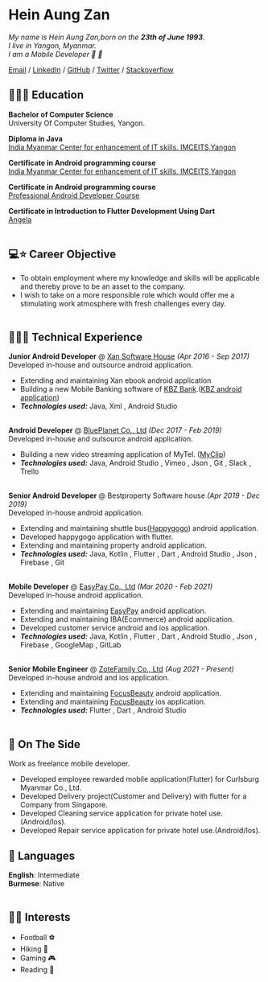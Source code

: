 # Hein Aung Zan

_My name is Hein Aung Zan,born on the **23th of June 1993**._<br> _I live in Yangon, Myanmar._ <br> _I am a Mobile Developer 🤖 🍎_ <br>

[Email](mailto:heinzan202281@gmail.com) / [LinkedIn](https://www.linkedin.com/in/hein-zan-93a855136) / [GitHub](https://github.com/heinzan) / [Twitter](https://twitter.com/HeinZan2) / [Stackoverflow](https://stackoverflow.com/users/6127461/h-zan)


## 👩🏼‍🎓 Education

**Bachelor of Computer Science** <br>
University Of Computer Studies, Yangon.

**Diploma in Java** <br>
[India Myanmar Center for enhancement of IT skills. IMCEITS,Yangon ](https://ictresearch.edu.mm/imceits/)

**Certificate in Android programming course** <br>
[India Myanmar Center for enhancement of IT skills. IMCEITS,Yangon ](https://ictresearch.edu.mm/imceits/)

**Certificate in Android programming course** <br>
[Professional Android Developer Course](http://www.padc.com.mm/home)

**Certificate in Introduction to Flutter Development Using Dart**<br>
[Angela](https://www.appbrewery.co/p/intro-to-flutter)
<br><br>

## 💻⭐ Career Objective
  - To obtain employment where my knowledge and skills will be applicable and thereby prove to be an asset to the company.
  - I wish to take on a more responsible role which would offer me a stimulating work atmosphere with fresh challenges every day.
<br><br>

## 👩🏼‍💻 Technical Experience

**Junior Android Developer** @ [Xan Software House](http://www.xan.com.mm/) _(Apr 2016 - Sep 2017)_ <br>
Developed in-house and outsource android application.
  - Extending and maintaining Xan ebook android application
  - Building a new Mobile Banking software of [KBZ Bank](https://www.kbzbank.com/en/).([KBZ android application](https://play.google.com/store/apps/details?id=com.ofss.fcdb.mobile.android.phone.kbz.launcher&hl=en&gl=US))
  - **_Technologies used:_** Java, Xml , Android Studio
<br><br>

**Android Developer** @ [BluePlanet Co., Ltd](https://blueplanet.com.mm/) _(Dec 2017 - Feb 2019)_ <br>
Developed in-house and outsource android application.
  - Building a new video streaming application of MyTel. ([MyClip](https://play.google.com/store/apps/details?id=mm.com.blueplanet.videoclip.release&hl=en_IE))
  - **_Technologies used:_** Java, Android Studio , Vimeo , Json , Git , Slack , Trello
<br><br>

**Senior Android Developer** @ Bestproperty Software house _(Apr 2019 - Dec 2019)_ <br>
Developed in-house android application.
  - Extending and maintaining shuttle bus([Happygogo](https://play.google.com/store/apps/details?id=com.happygogo.consumer&hl=en&gl=US)) android application.
  - Developed happygogo application with flutter.
  - Extending and maintaining property android application.
  - **_Technologies used:_** Java, Kotlin , Flutter , Dart ,  Android Studio ,  Json , Firebase , Git
<br><br>

**Mobile Developer** @ [EasyPay Co., Ltd](https://www.easypay.com.mm/) _(Mar 2020 - Feb 2021)_ <br>
Developed in-house android application.
  - Extending and maintaining [EasyPay](https://play.google.com/store/apps/details?id=com.easypaymyanmar&hl=en&gl=US) android application.
  - Extending and maintaining IBA(Ecommerce) android application.
  - Developed customer service android and ios application.
  - **_Technologies used:_** Java, Kotlin , Flutter , Dart ,  Android Studio ,  Json , Firebase , GoogleMap , GitLab
<br><br>

**Senior Mobile Engineer** @ [ZoteFamily Co., Ltd](https://zotefamily.com//) _(Aug 2021 - Present)_ <br>
Developed in-house android and ios application.
  - Extending and maintaining [FocusBeauty](https://play.google.com/store/apps/details?id=mm.com.xan.focusbeauty&hl=en&gl=US&pli=1) android application.
  - Extending and maintaining [FocusBeauty](https://apps.apple.com/mm/app/focus-beauty/id1530683002) ios application.
  - **_Technologies used:_**  Flutter , Dart ,  Android Studio 
<br><br>

## 📌 On The Side
Work as freelance mobile developer.
  - Developed employee rewarded mobile application(Flutter) for Curlsburg Myanmar Co., Ltd.
  - Developed Delivery project(Customer and Delivery) with flutter for a Company from Singapore.
  - Developed Cleaning service application for private hotel use.(Android/Ios).
  - Developed Repair service application for private hotel use.(Android/Ios).


## 💬 Languages

**English**: Intermediate <br>
**Burmese**: Native
<br><br>


## 🌟🌟 Interests
  - Football ⚽
  - Hiking 🧗
  - Gaming 🎮
  - Reading 📖
